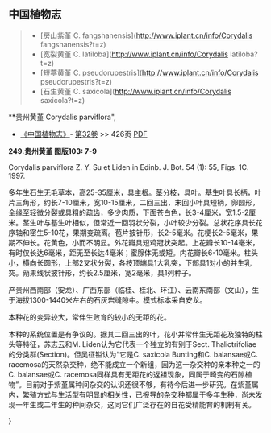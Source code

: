 

## 中国植物志

> * [房山紫堇  C.  fangshanensis](http://www.iplant.cn/info/Corydalis fangshanensis?t=z)
> * [宽裂黄堇  C.  latiloba](http://www.iplant.cn/info/Corydalis latiloba?t=z)
> * [短葶黄堇  C.  pseudorupestris](http://www.iplant.cn/info/Corydalis pseudorupestris?t=z)
> * [石生黄堇  C.  saxicola](http://www.iplant.cn/info/Corydalis saxicola?t=z)


**贵州黄堇 Corydalis parviflora",

* [《中国植物志》](http://www.iplant.cn/frps)- [第32卷](http://www.iplant.cn/frps/vol/32) >> 426页 [PDF](http://www.iplant.cn/frps/pdf/32/426.pdf)


**249.贵州黄堇 图版103: 7-9**

Corydalis parviflora Z. Y. Su et Liden in Edinb. J. Bot. 54 (1): 55, Figs. 1C. 1997.

多年生石生无毛草本，高25-35厘米，具主根。茎分枝，具叶。基生叶具长柄，叶片三角形，约长7-10厘米，宽10-15厘米，二回三出，末回小叶具短柄，卵圆形，全缘至轻微分裂或具粗的疏齿，多少肉质，下面苍白色，长3-4厘米，宽1.5-2厘米。茎生叶与基生叶相似，但常近一回羽状分裂，小叶较少分裂。总状花序具长花序轴和密生5-10花，果期变疏离。苞片披针形，长2-5毫米。花梗长2-5毫米，果期不伸长。花黄色，小而不明显。外花瓣具短鸡冠状突起。上花瓣长10-14毫米，有时仅长达6毫米，距无至长达4毫米；蜜腺体无或短。内花瓣长6-10毫米。柱头小，横向长圆形，上部2叉状分裂，各枝顶端具1大乳突，下部具1对小的并生乳突。蒴果线状披针形，约长2.5厘米，宽2毫米，具1列种子。

产贵州西南部（安龙）、广西东部（临桂、桂北、环江）、云南东南部（文山），生于海拔1300-1440米左右的石灰岩缝隙中。模式标本采自安龙。

本种花的变异较大，常伴生败育的较小的无距的花。

本种的系统位置是有争议的。据其二回三出的叶，花小并常伴生无距花及独特的柱头等特征，苏志云和M. Liden认为它代表一个独立的有别于Sect. Thalictrifoliae的分类群(Section)。但吴征镒认为“它是C. saxicola Bunting和C. balansae或C. racemosa的天然杂交种，绝不能成立一个新组，因为这一杂交种的亲本种之一的C. balansae或C. racemosa同样具有无距花的返祖现象，同属于畸变的石隙植物”。目前对于紫堇属种间杂交的认识还很不够，有待今后进一步研究。在紫堇属内，繁殖方式与生活型有明显的相关性，已报导的杂交种都属于多年生种，尚未发现一年生或二年生的种间杂交，这同它们广泛存在的自花受精能育的机制有关。

}